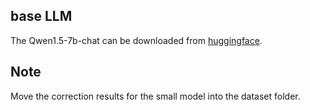 ## base LLM
The Qwen1.5-7b-chat can be downloaded from [huggingface](https://huggingface.co/models).


## Note
Move the correction results for the small model into the dataset folder.


